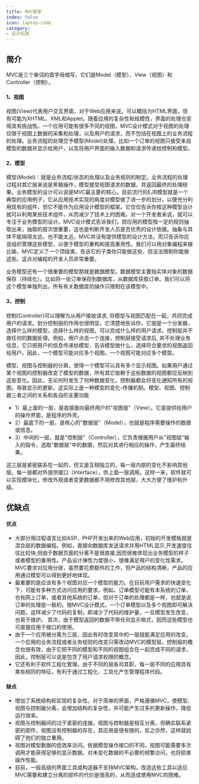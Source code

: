 ```yaml
---
title: MVC框架
index: false
icon: laptop-code
category:
- 设计实践
---
```


## 简介
MVC是三个单词的首字母缩写，它们是Model（模型）、View（视图）和Controller（控制）。

#### 1、视图

视图(View)代表用户交互界面，对于Web应用来说，可以概括为HTML界面，但有可能为XHTML、XML和Applet。随着应用的复杂性和规模性，界面的处理也变得具有挑战性。一个应用可能有很多不同的视图，MVC设计模式对于视图的处理仅限于视图上数据的采集和处理，以及用户的请求，而不包括在视图上的业务流程的处理。业务流程的处理交予模型(Model)处理。比如一个订单的视图只接受来自模型的数据并显示给用户，以及将用户界面的输入数据和请求传递给控制和模型。

#### 2、模型

模型(Model)：就是业务流程/状态的处理以及业务规则的制定。业务流程的处理过程对其它层来说是黑箱操作，模型接受视图请求的数据，并返回最终的处理结果。业务模型的设计可以说是MVC最主要的核心。目前流行的EJB模型就是一个典型的应用例子，它从应用技术实现的角度对模型做了进一步的划分，以便充分利用现有的组件，但它不能作为应用设计模型的框架。它仅仅告诉你按这种模型设计就可以利用某些技术组件，从而减少了技术上的困难。对一个开发者来说，就可以专注于业务模型的设计。MVC设计模式告诉我们，把应用的模型按一定的规则抽取出来，抽取的层次很重要，这也是判断开发人员是否优秀的设计依据。抽象与具体不能隔得太远，也不能太近。MVC并没有提供模型的设计方法，而只告诉你应该组织管理这些模型，以便于模型的重构和提高重用性。我们可以用对象编程来做比喻，MVC定义了一个顶级类，告诉它的子类你只能做这些，但没法限制你能做这些。这点对编程的开发人员非常重要。

业务模型还有一个很重要的模型那就是数据模型。数据模型主要指实体对象的数据 保存（持续化）。比如将一张订单保存到数据库，从数据库获取订单。我们可以将这个模型单独列出，所有有关数据库的操作只限制在该模型中。

#### 3、控制

控制(Controller)可以理解为从用户接收请求, 将模型与视图匹配在一起，共同完成用户的请求。划分控制层的作用也很明显，它清楚地告诉你，它就是一个分发器，选择什么样的模型，选择什么样的视图，可以完成什么样的用户请求。控制层并不做任何的数据处理。例如，用户点击一个连接，控制层接受请求后, 并不处理业务信息，它只把用户的信息传递给模型，告诉模型做什么，选择符合要求的视图返回给用户。因此，一个模型可能对应多个视图，一个视图可能对应多个模型。

模型、视图与控制器的分离，使得一个模型可以具有多个显示视图。如果用户通过某个视图的控制器改变了模型的数据，所有其它依赖于这些数据的视图都应反映到这些变化。因此，无论何时发生了何种数据变化，控制器都会将变化通知所有的视图，导致显示的更新。这实际上是一种模型的变化-传播机制。模型、视图、控制器三者之间的关系和各自的主要功能

* 1）最上面的一层，是直接面向最终用户的"视图层"（View）。它是提供给用户的操作界面，是程序的外壳。
* 2）最底下的一层，是核心的"数据层"（Model），也就是程序需要操作的数据或信息。
* 3）中间的一层，就是"控制层"（Controller），它负责根据用户从"视图层"输入的指令，选取"数据层"中的数据，然后对其进行相应的操作，产生最终结果。

这三层是紧密联系在一起的，但又是互相独立的，每一层内部的变化不影响其他层。每一层都对外提供接口（Interface），供上面一层调用。这样一来，软件就可以实现模块化，修改外观或者变更数据都不用修改其他层，大大方便了维护和升级。


## 优缺点
#### 优点
* 大部分用过程语言比如ASP、PHP开发出来的Web应用，初始的开发模板就是混合层的数据编程。例如，直接向数据库发送请求并用HTML显示,开发速度往往比较快,但由于数据页面的分离不是很直接,因而很难体现出业务模型的样子或者模型的重用性。产品设计弹性力度很小，很难满足用户的变化性需求。MVC要求对应用分层，虽然要花费额外的工作，但产品的结构清晰，产品的应用通过模型可以得到更好地体现。
* 最重要的是应该有多个视图对应一个模型的能力。在目前用户需求的快速变化下，可能有多种方式访问应用的要求。例如，订单模型可能有本系统的订单，也有网上订单，或者其他系统的订单，但对于订单的处理都是一样，也就是说订单的处理是一致的。按MVC设计模式，一个订单模型以及多个视图即可解决问题。这样减少了代码的复制，即减少了代码的维护量，一旦模型发生改变，也易于维护。 其次，由于模型返回的数据不带任何显示格式，因而这些模型也可直接应用于接口的使用。
* 由于一个应用被分离为三层，因此有时改变其中的一层就能满足应用的改变。一个应用的业务流程或者业务规则的改变只需改动MVC的模型层。控制层的概念也很有效，由于它把不同的模型和不同的视图组合在一起完成不同的请求，因此，控制层可以说是包含了用户请求权限的概念。
* 它还有利于软件工程化管理。由于不同的层各司其职，每一层不同的应用具有某些相同的特征，有利于通过工程化、工具化产生管理程序代码。

#### 缺点

* 增加了系统结构和实现的复杂性。对于简单的界面，严格遵循MVC，使模型、视图与控制器分离，会增加结构的复杂性，并可能产生过多的更新操作，降低运行效率。
* 视图与控制器间的过于紧密的连接。视图与控制器是相互分离，但确实联系紧密的部件，视图没有控制器的存在，其应用是很有限的，反之亦然，这样就妨碍了他们的独立重用。
* 视图对模型数据的低效率访问。依据模型操作接口的不同，视图可能需要多次调用才能获得足够的显示数据。对未变化数据的不必要的频繁访问，也将损害操作性能。
* 目前，一般高级的界面工具或构造器不支持MVC架构。改造这些工具以适应MVC需要和建立分离的部件的代价是很高的，从而造成使用MVC的困难。
